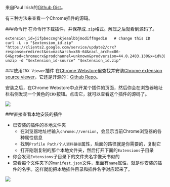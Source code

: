 来自Paul Irish的[Github Gist](https://gist.github.com/paulirish/78d6c1406c901be02c2d)。

有三种方法来查看一个Chrome插件的源码。

###命令行
在命令行下载插件，并保存成`.zip`格式。解压之后就看到源码了。
```
extension_id=jifpbeccnghkjeaalbbjmodiffmgedin   # change this ID
curl -L -o "$extension_id.zip" "https://clients2.google.com/service/update2/crx?response=redirect&os=mac&arch=x86-64&nacl_arch=x86-64&prod=chromecrx&prodchannel=unknown&prodversion=44.0.2403.130&x=id%3D$extension_id%26uc"
unzip -d "$extension_id-source" "$extension_id.zip"
```

###使用`CRX Viewer`插件
在[Chrome Webstore](https://chrome.google.com/webstore)里查找并安装[Chrome extension source viewer](https://chrome.google.com/webstore/detail/chrome-extension-source-v/jifpbeccnghkjeaalbbjmodiffmgedin?hl=en)，它还是开源的：[Github Repo](https://github.com/Rob--W/crxviewer)。

安装之后，在Chrome Webstore中点开某个插件的页面，然后你会在浏览器地址栏右侧发现一个黄色的`CRX`按钮。点击它，就可以查看这个插件的源码了。

![](https://cloud.githubusercontent.com/assets/729479/9938215/e3262910-5d96-11e5-89f3-3b16e69f8dab.png)

###直接查看本地安装的插件

* 已安装的插件的本地文件夹
    - 在浏览器地址栏输入`chrome://version`，会显示当前Chrome浏览器的各种属性信息
    - 找到`Profile Path/个人资料路径`属性，后面的路径就是你需要的，复制它
    - 打开刚刚复制的那个本地文件夹，然后打开下面的`Extensions`子目录
* 你会发现`Extensions`子目录下的文件夹名字像天书似的
* 查看每个文件夹下的`manifest.json`文件，里面有`name`属性，就是你安装的插件的名字。这样就能把本地插件目录和插件名字对应起来了。

![](https://cloud.githubusercontent.com/assets/39191/9500889/d7ffe65a-4bdc-11e5-9cfd-06ac0cbe5497.png)

